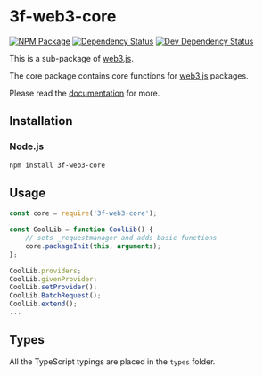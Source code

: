 # 3f-web3-core

[![NPM Package][npm-image]][npm-url] [![Dependency Status][deps-image]][deps-url] [![Dev Dependency Status][deps-dev-image]][deps-dev-url]

This is a sub-package of [web3.js][repo].

The core package contains core functions for [web3.js][repo] packages.

Please read the [documentation][docs] for more.

## Installation

### Node.js

```bash
npm install 3f-web3-core
```

## Usage

```js
const core = require('3f-web3-core');

const CoolLib = function CoolLib() {
    // sets _requestmanager and adds basic functions
    core.packageInit(this, arguments);
};

CoolLib.providers;
CoolLib.givenProvider;
CoolLib.setProvider();
CoolLib.BatchRequest();
CoolLib.extend();
...
```

## Types

All the TypeScript typings are placed in the `types` folder.

[docs]: http://web3js.readthedocs.io/en/1.0/
[repo]: https://github.com/FinanceFutureFactory/3f-web3.js
[npm-image]: https://img.shields.io/npm/v/web3-core.svg
[npm-url]: https://npmjs.org/package/web3-core
[deps-image]: https://david-dm.org/ethereum/web3.js/1.x/status.svg?path=packages/web3-core
[deps-url]: https://david-dm.org/ethereum/web3.js/1.x?path=packages/web3-core
[deps-dev-image]: https://david-dm.org/ethereum/web3.js/1.x/dev-status.svg?path=packages/web3-core
[deps-dev-url]: https://david-dm.org/ethereum/web3.js/1.x?type=dev&path=packages/web3-core
